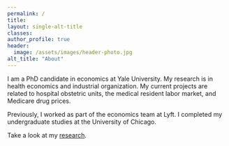```yaml
---
permalink: /
title:
layout: single-alt-title
classes:
author_profile: true
header:
  image: /assets/images/header-photo.jpg
alt_title: "About"
---
```


I am a PhD candidate in economics at Yale University. My research is in health economics and industrial organization. My current projects are related to hospital obstetric units, the medical resident labor market, and Medicare drug prices.

Previously, I worked as part of the economics team at Lyft. I completed my undergraduate studies at the University of Chicago.

Take a look at my [research](/research).

